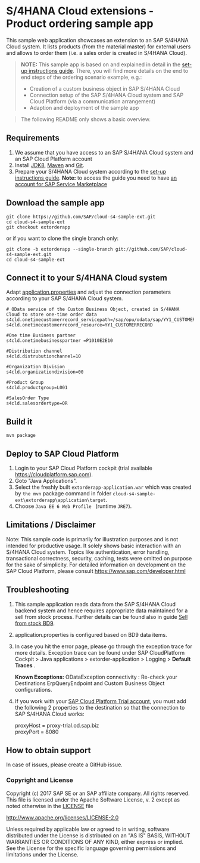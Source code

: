 # S/4HANA Cloud extensions - Product ordering sample app
This sample web application showcases an extension to an SAP S/4HANA Cloud system. It lists products (from the material master) for external users and allows to order them (i.e. a sales order is created in S/4HANA Cloud).

> **NOTE:** This sample app is based on and explained in detail in the [set-up instructions guide](https://help.sap.com/viewer/4316f97a90ff48948fb7f212ecabf964/SHIP/en-US). There, you will find more details on the end to end steps of the ordering scenario example, e.g.:
> * Creation of a custom business object in SAP S/4HANA Cloud
> * Connection setup of the SAP S/4HANA Cloud system and SAP Cloud Platform (via a communication arrangement)
> * Adaption and deployment of the sample app

> The following README only shows a basic overview.


Requirements
-------------
1. We assume that you have access to an SAP S/4HANA Cloud system and an SAP Cloud Platform account
2. Install [JDK8](http://www.oracle.com/technetwork/java/javase/downloads/index.html), [Maven](http://maven.apache.org/download.cgi) and [Git](https://git-scm.com/downloads).
3. Prepare your S/4HANA Cloud system according to the [set-up instructions guide](https://help.sap.com/viewer/4316f97a90ff48948fb7f212ecabf964/SHIP/en-US).
**Note:** to access the guide you need to have [an account for SAP Service Marketplace](https://websmp103.sap-ag.de/~sapidp/012002523100007691892016E/)

Download the sample app
------------------

```
git clone https://github.com/SAP/cloud-s4-sample-ext.git
cd cloud-s4-sample-ext
git checkout extorderapp
```
or if you want to clone the single branch only:
```
git clone -b extorderapp --single-branch git://github.com/SAP/cloud-s4-sample-ext.git
cd cloud-s4-sample-ext
```

Connect it to your S/4HANA Cloud system
---------------------------------------
Adapt [application.properties](https://github.com/SAP/cloud-s4-sample-ext/blob/extorderapp/application/src/main/resources/application.properties) and adjust the connection parameters according to your SAP S/4HANA Cloud system.


```
# OData service of the Custom Business Object, created in S/4HANA Cloud to store one-time order data
s4cld.onetimecustomerrecord_servicepath=/sap/opu/odata/sap/YY1_CUSTOMERRECORD_CDS
s4cld.onetimecustomerrecord_resource=YY1_CUSTOMERRECORD

#One time Business partner
s4cld.onetimebusinesspartner =P1010E2E10

#Distribution channel
s4cld.distrubutionchannel=10

#Organization Division
s4cld.organizationdivision=00

#Product Group
s4cld.productgroup=L001

#SalesOrder Type
s4cld.salesordertype=OR
```


Build it
--------

```
mvn package
```


Deploy to SAP Cloud Platform
----------------------------
1. Login to your SAP Cloud Platform cockpit (trial available https://cloudplatform.sap.com).
2. Goto "Java Applications".
3. Select the freshly built `extorderapp-application.war` which was created by `the mvn` package command in folder `cloud-s4-sample-ext\extorderapp\application\target`.
4. Choose `Java EE 6 Web Profile ` (runtime `JRE7`).


Limitations / Disclaimer
------------------------
Note: This sample code is primarily for illustration purposes and is not intended for productive usage. It solely shows basic interaction with an S/4HANA Cloud system. Topics like authentication, error handling, transactional correctness, security, caching, tests were omitted on purpose for the sake of simplicity. For detailed information on development on the SAP Cloud Platform, please consult https://www.sap.com/developer.html


Troubleshooting
------------

 1. This sample application reads data from the SAP S/4HANA Cloud
    backend system and hence requires appropriate data maintained for a
    sell from stock process. Further details can be found also in guide
    [Sell from stock
    BD9](https://rapid.sap.com/bp/#/browse/scopeitems/BD9).
 2. application.properties is configured based on BD9 data items.
 3. In case you hit the error page, please go through the exception
    trace for more details. Exception trace can be found under SAP
    CloudPlatform Cockpit > Java applications > extorder-application >
    Logging > **Default Traces** .
    
    **Known Exceptions:**
    ODataException connectivity : Re-check your Destinations ErpQueryEndpoint and  	  Custom Business Object configurations.

 4. If you work with your [SAP Cloud Platform Trial account](https://account.hanatrial.ondemand.com/), you must add the following 2 properties to the destination so that the connection to SAP S/4HANA Cloud works:  

      proxyHost =	proxy-trial.od.sap.biz  
      proxyPort =	8080
    

How to obtain support
---------------------
In case of issues, please create a GitHub issue.


### Copyright and License

Copyright (c) 2017 SAP SE or an SAP affiliate company. All rights reserved.
This file is licensed under the Apache Software License, v. 2 except as noted otherwise in the [LICENSE](LICENSE) file

http://www.apache.org/licenses/LICENSE-2.0

Unless required by applicable law or agreed to in writing, software distributed under the License is distributed on an "AS IS" BASIS, WITHOUT WARRANTIES OR CONDITIONS OF ANY KIND, either express or implied. See the License for the specific language governing permissions and limitations under the License.
